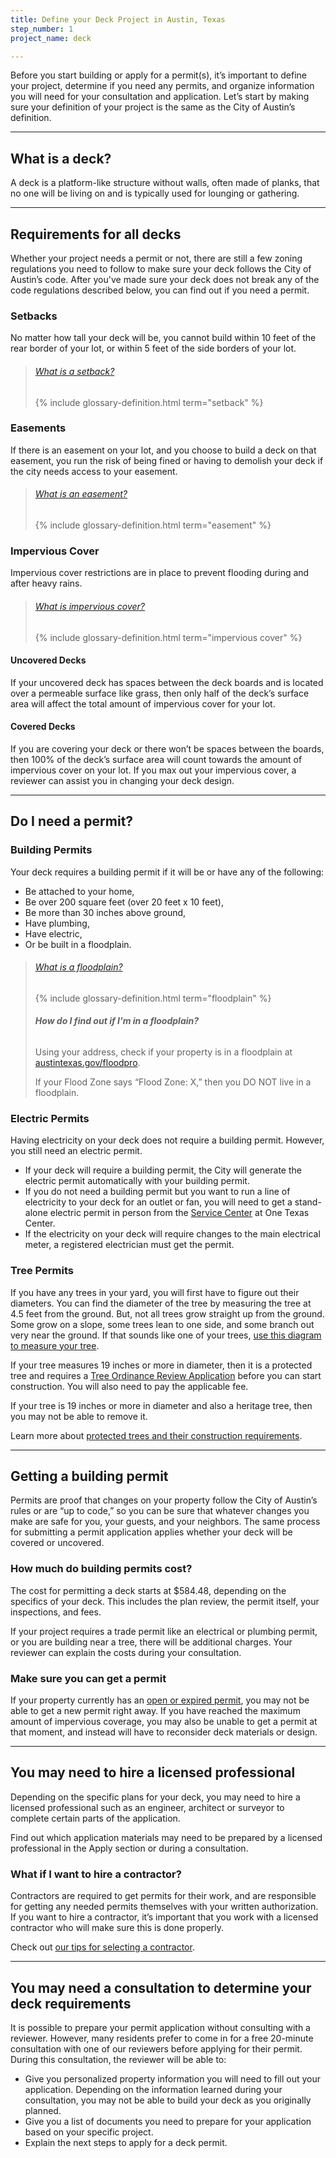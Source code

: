 ```yaml
---
title: Define your Deck Project in Austin, Texas
step_number: 1
project_name: deck

---
```



Before you start building or apply for a permit(s), it’s important to define your project, determine if you need any permits, and organize information you will need for your consultation and application. Let’s start by making sure your definition of your project is the same as the City of Austin’s definition.

---


## What is a deck?

A deck is a platform-like structure without walls, often made of planks, that no one will be living on and is typically used for lounging or gathering.

---

## Requirements for all decks

Whether your project needs a permit or not, there are still a few zoning regulations you need to follow to make sure your deck follows the City of Austin’s code. After you've made sure your deck does not break any of the code regulations described below, you can find out if you need a permit.

### Setbacks

No matter how tall your deck will be, you cannot build within 10 feet of the rear border of your lot, or within 5 feet of the side borders of your lot.

> ###### [What is a setback?](/resources/glossary/setback)
>
> {% include glossary-definition.html term="setback" %}

### Easements

If there is an easement on your lot, and you choose to build a deck on that easement, you run the risk of being fined or having to demolish your deck if the city needs access to your easement.

> ###### [What is an easement?](/resources/glossary/easement)
>
> {% include glossary-definition.html term="easement" %}

### Impervious Cover

Impervious cover restrictions are in place to prevent flooding during and after heavy rains.

> ###### [What is impervious cover?](/resources/glossary/impervious-cover)
>
> {% include glossary-definition.html term="impervious cover" %}

#### Uncovered Decks

If your uncovered deck has spaces between the deck boards and is located over a permeable surface like grass, then only half of the deck’s surface area will affect the total amount of impervious cover for your lot.

#### Covered Decks

If you are covering your deck or there won’t be spaces between the boards, then 100% of the deck’s surface area will count towards the amount of impervious cover on your lot. If you max out your impervious cover, a reviewer can assist you in changing your deck design.

---

## Do I need a permit?

### Building Permits

Your deck requires a building permit if it will be or have any of the following:

* Be attached to your home,
* Be over 200 square feet (over 20 feet x 10 feet),
* Be more than 30 inches above ground,
* Have plumbing,
* Have electric,
* Or be built in a floodplain.

> ###### [What is a floodplain?](/resources/glossary/floodplain)
>
> {% include glossary-definition.html term="floodplain" %}
>
>
> ###### **How do I find out if I'm in a floodplain?**
>
> Using your address, check if your property is in a floodplain at [austintexas.gov/floodpro](http://austintexas.gov/floodpro/).
>
>
> If your Flood Zone says “Flood Zone: X,” then you DO NOT live in a floodplain.

### Electric Permits

Having electricity on your deck does not require a building permit. However, you still need an electric permit.

* If your deck will require a building permit, the City will generate the electric permit automatically with your building permit.
* If you do not need a building permit but you want to run a line of electricity to your deck for an outlet or fan, you will need to get a stand-alone electric permit in person from the&nbsp;[Service Center](/contact/#service-contact) at One Texas Center.
* If the electricity on your deck will require changes to the main electrical meter, a registered electrician must get the permit.

### Tree Permits

If you have any trees in your yard, you will first have to figure out their diameters. You can find the diameter of the tree by measuring the tree at 4.5 feet from the ground. But, not all trees grow straight up from the ground. Some grow on a slope, some trees lean to one side, and some branch out very near the ground. If that sounds like one of your trees, [use this diagram to measure your tree](https://www.austintexas.gov/sites/default/files/files/Planning/City_Arborist/Tree_Measurement_Diagram.pdf).

If your tree measures 19 inches or more in diameter, then it is a protected tree and requires a [Tree Ordinance Review Application](http://www.austintexas.gov/sites/default/files/files/Planning/Applications_Forms/tree_permit.pdf) before you can start construction. You will also need to pay the applicable fee.

If your tree is 19 inches or more in diameter and also a heritage tree, then you may not be able to remove it.

Learn more about [protected trees and their construction requirements](/resources/building-near-a-tree/).

---

## Getting a building permit

Permits are proof that changes on your property follow the City of Austin’s rules or are “up to code,” so you can be sure that whatever changes you make are safe for you, your guests, and your neighbors. The same process for submitting a permit application applies whether your deck will be covered or uncovered.&nbsp;

### How much do building permits cost?

The cost for permitting a deck starts at $584.48, depending on the specifics of your deck. This includes the plan review, the permit itself, your inspections, and fees.

If your project requires a trade permit like an electrical or plumbing permit, or you are building near a tree, there will be additional charges. Your reviewer can explain the costs during your consultation.

### Make sure you can get a permit

If your property currently has an [open or expired permit](/resources/can-i-get-a-permit/), you may not be able to get a new permit right away. If you have reached the maximum amount of impervious coverage, you may also be unable to get a permit at that moment, and instead will have to reconsider deck materials or design.

---

## You may need to hire a licensed professional

Depending on the specific plans for your deck, you may need to hire a licensed professional such as an engineer, architect or surveyor to complete certain parts of the application.

Find out which application materials may need to be prepared by a licensed professional in the Apply section or during a consultation.

### What if I want to hire a contractor?

Contractors are required to get permits for their work, and are responsible for getting any needed permits themselves with your written authorization. If you want to hire a contractor, it’s important that you work with a licensed contractor who will make sure this is done properly.

Check out [our tips for selecting a contractor](http://www.austintexas.gov/page/how-select-contractor).

---

## You may need a consultation to determine your deck requirements

It is possible to prepare your permit application without consulting with a reviewer. However, many residents prefer to come in for a free 20-minute consultation with one of our reviewers before applying for their permit. During this consultation, the reviewer will be able to:

* Give you personalized property information you will need to fill out your application. Depending on the information learned during your consultation, you may not be able to build your deck as you originally planned.
* Give you a list of documents you need to prepare for your application based on your specific project.
* Explain the next steps to apply for a deck permit.